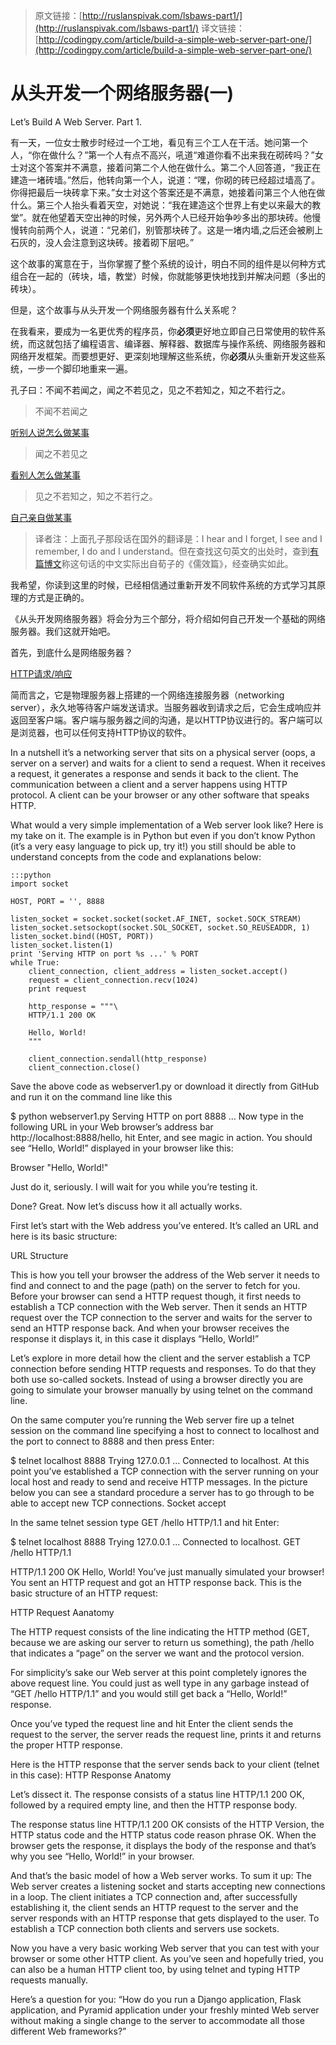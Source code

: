 > 原文链接：[http://ruslanspivak.com/lsbaws-part1/](http://ruslanspivak.com/lsbaws-part1/)
> 译文链接：[http://codingpy.com/article/build-a-simple-web-server-part-one/](http://codingpy.com/article/build-a-simple-web-server-part-one/)

# 从头开发一个网络服务器(一)

Let’s Build A Web Server. Part 1.

有一天，一位女士散步时经过一个工地，看见有三个工人在干活。她问第一个人，“你在做什么？”第一个人有点不高兴，吼道“难道你看不出来我在砌砖吗？”女士对这个答案并不满意，接着问第二个人他在做什么。第二个人回答道，“我正在建造一堵砖墙。”然后，他转向第一个人，说道：“嘿，你砌的砖已经超过墙高了。你得把最后一块砖拿下来。”女士对这个答案还是不满意，她接着问第三个人他在做什么。第三个人抬头看着天空，对她说：“我在建造这个世界上有史以来最大的教堂”。就在他望着天空出神的时候，另外两个人已经开始争吵多出的那块砖。他慢慢转向前两个人，说道：“兄弟们，别管那块砖了。这是一堵内墙,之后还会被刷上石灰的，没人会注意到这块砖。接着砌下层吧。”

这个故事的寓意在于，当你掌握了整个系统的设计，明白不同的组件是以何种方式组合在一起的（砖块，墙，教堂）时候，你就能够更快地找到并解决问题（多出的砖块）。

但是，这个故事与从头开发一个网络服务器有什么关系呢？

在我看来，要成为一名更优秀的程序员，你**必须**更好地立即自己日常使用的软件系统，而这就包括了编程语言、编译器、解释器、数据库与操作系统、网络服务器和网络开发框架。而要想更好、更深刻地理解这些系统，你**必须**从头重新开发这些系统，一步一个脚印地重来一遍。

孔子曰：不闻不若闻之，闻之不若见之，见之不若知之，知之不若行之。

> 不闻不若闻之

[听别人说怎么做某事](http://ruslanspivak.com/lsbasi-part4/LSBAWS_confucius_hear.png)

> 闻之不若见之

[看别人怎么做某事](http://ruslanspivak.com/lsbasi-part4/LSBAWS_confucius_see.png)

> 见之不若知之，知之不若行之。

[自己亲自做某事](http://ruslanspivak.com/lsbasi-part4/LSBAWS_confucius_do.png)

> 译者注：上面孔子那段话在国外的翻译是：I hear and I forget, I see and I remember, I do and I understand。但在查找这句英文的出处时，查到[有篇博文](http://blog.sina.com.cn/s/blog_60ebcd1d0100f4tv.html)称这句话的中文实际出自荀子的《儒效篇》，经查确实如此。

我希望，你读到这里的时候，已经相信通过重新开发不同软件系统的方式学习其原理的方式是正确的。

《从头开发网络服务器》将会分为三个部分，将介绍如何自己开发一个基础的网络服务器。我们这就开始吧。

首先，到底什么是网络服务器？

[HTTP请求/响应](http://ruslanspivak.com/lsbaws-part1/LSBAWS_HTTP_request_response.png)

简而言之，它是物理服务器上搭建的一个网络连接服务器（networking server），永久地等待客户端发送请求。当服务器收到请求之后，它会生成响应并返回至客户端。客户端与服务器之间的沟通，是以HTTP协议进行的。客户端可以是浏览器，也可以任何支持HTTP协议的软件。

In a nutshell it’s a networking server that sits on a physical server (oops, a server on a server) and waits for a client to send a request. When it receives a request, it generates a response and sends it back to the client. The communication between a client and a server happens using HTTP protocol. A client can be your browser or any other software that speaks HTTP.

What would a very simple implementation of a Web server look like? Here is my take on it. The example is in Python but even if you don’t know Python (it’s a very easy language to pick up, try it!) you still should be able to understand concepts from the code and explanations below:

    :::python
    import socket

    HOST, PORT = '', 8888

    listen_socket = socket.socket(socket.AF_INET, socket.SOCK_STREAM)
    listen_socket.setsockopt(socket.SOL_SOCKET, socket.SO_REUSEADDR, 1)
    listen_socket.bind((HOST, PORT))
    listen_socket.listen(1)
    print 'Serving HTTP on port %s ...' % PORT
    while True:
        client_connection, client_address = listen_socket.accept()
        request = client_connection.recv(1024)
        print request
        
        http_response = """\
        HTTP/1.1 200 OK
        
        Hello, World!
        """
        
        client_connection.sendall(http_response)
        client_connection.close()

Save the above code as webserver1.py or download it directly from GitHub and run it on the command line like this

$ python webserver1.py
Serving HTTP on port 8888 …
Now type in the following URL in your Web browser’s address bar http://localhost:8888/hello, hit Enter, and see magic in action. You should see “Hello, World!” displayed in your browser like this:

Browser "Hello, World!"

Just do it, seriously. I will wait for you while you’re testing it.

Done? Great. Now let’s discuss how it all actually works.

First let’s start with the Web address you’ve entered. It’s called an URL and here is its basic structure:

URL Structure

This is how you tell your browser the address of the Web server it needs to find and connect to and the page (path) on the server to fetch for you. Before your browser can send a HTTP request though, it first needs to establish a TCP connection with the Web server. Then it sends an HTTP request over the TCP connection to the server and waits for the server to send an HTTP response back. And when your browser receives the response it displays it, in this case it displays “Hello, World!”

Let’s explore in more detail how the client and the server establish a TCP connection before sending HTTP requests and responses. To do that they both use so-called sockets. Instead of using a browser directly you are going to simulate your browser manually by using telnet on the command line.

On the same computer you’re running the Web server fire up a telnet session on the command line specifying a host to connect to localhost and the port to connect to 8888 and then press Enter:

$ telnet localhost 8888
Trying 127.0.0.1 …
Connected to localhost.
At this point you’ve established a TCP connection with the server running on your local host and ready to send and receive HTTP messages. In the picture below you can see a standard procedure a server has to go through to be able to accept new TCP connections. Socket accept

In the same telnet session type GET /hello HTTP/1.1 and hit Enter:

$ telnet localhost 8888
Trying 127.0.0.1 …
Connected to localhost.
GET /hello HTTP/1.1

HTTP/1.1 200 OK
Hello, World!
You’ve just manually simulated your browser! You sent an HTTP request and got an HTTP response back. This is the basic structure of an HTTP request:

HTTP Request Aanatomy

The HTTP request consists of the line indicating the HTTP method (GET, because we are asking our server to return us something), the path /hello that indicates a “page” on the server we want and the protocol version.

For simplicity’s sake our Web server at this point completely ignores the above request line. You could just as well type in any garbage instead of “GET /hello HTTP/1.1” and you would still get back a “Hello, World!” response.

Once you’ve typed the request line and hit Enter the client sends the request to the server, the server reads the request line, prints it and returns the proper HTTP response.

Here is the HTTP response that the server sends back to your client (telnet in this case): HTTP Response Anatomy

Let’s dissect it. The response consists of a status line HTTP/1.1 200 OK, followed by a required empty line, and then the HTTP response body.

The response status line HTTP/1.1 200 OK consists of the HTTP Version, the HTTP status code and the HTTP status code reason phrase OK. When the browser gets the response, it displays the body of the response and that’s why you see “Hello, World!” in your browser.

And that’s the basic model of how a Web server works. To sum it up: The Web server creates a listening socket and starts accepting new connections in a loop. The client initiates a TCP connection and, after successfully establishing it, the client sends an HTTP request to the server and the server responds with an HTTP response that gets displayed to the user. To establish a TCP connection both clients and servers use sockets.

Now you have a very basic working Web server that you can test with your browser or some other HTTP client. As you’ve seen and hopefully tried, you can also be a human HTTP client too, by using telnet and typing HTTP requests manually.

Here’s a question for you: “How do you run a Django application, Flask application, and Pyramid application under your freshly minted Web server without making a single change to the server to accommodate all those different Web frameworks?”
